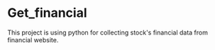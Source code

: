 # Get_financial
This project is using python for collecting stock's financial data from financial website.
